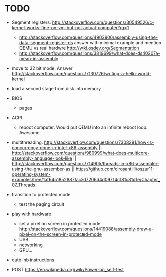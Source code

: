 # TODO

-   Segment registers: http://stackoverflow.com/questions/30549526/c-kernel-works-fine-on-vm-but-not-actual-computer?rq=1

    - http://stackoverflow.com/questions/4903906/assembly-using-the-data-segment-register-ds answer with minimal example and mention QEMU vs real hardwre http://wiki.osdev.org/Segmentation
    - http://stackoverflow.com/questions/3819699/what-does-ds40207a-mean-in-assembly

-   move to 32 bit mode. Answer http://stackoverflow.com/questions/7130726/writing-a-hello-world-kernel

-   load a second stage from disk into memory

-   BIOS

    - pages

-   ACPI

    -   reboot computer. Would put QEMU into an infinite reboot loop. Awesome.

-   multithreading: http://stackoverflow.com/questions/7308391/how-is-concurrency-done-in-intel-x86-assembly || http://stackoverflow.com/questions/980999/what-does-multicore-assembly-language-look-like || http://stackoverflow.com/questions/714905/threads-in-x86-assembler-using-the-gnu-assember-as || https://github.com/cirosantilli/oszur11-operating-system-examples/tree/1af6451852887fac3d7206d4d09714c181c81d1e/Chapter_07_Threads

-   transition to protected mode

    - test the paging circuit

-   play with hardware

    -   set a pixel on screen in protected mode http://stackoverflow.com/questions/14419088/assembly-draw-a-pixel-on-the-screen-in-protected-mode
    -   USB
    -   networking
    -   GPU...

-   outb inb instructions

-   POST https://en.wikipedia.org/wiki/Power-on_self-test
